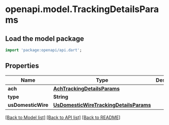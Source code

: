 # openapi.model.TrackingDetailsParams

## Load the model package
```dart
import 'package:openapi/api.dart';
```

## Properties
Name | Type | Description | Notes
------------ | ------------- | ------------- | -------------
**ach** | [**AchTrackingDetailsParams**](AchTrackingDetailsParams.md) |  | [optional] 
**type** | **String** |  | 
**usDomesticWire** | [**UsDomesticWireTrackingDetailsParams**](UsDomesticWireTrackingDetailsParams.md) |  | [optional] 

[[Back to Model list]](../README.md#documentation-for-models) [[Back to API list]](../README.md#documentation-for-api-endpoints) [[Back to README]](../README.md)


